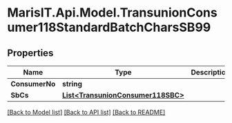 
# MarisIT.Api.Model.TransunionConsumer118StandardBatchCharsSB99

## Properties

Name | Type | Description | Notes
------------ | ------------- | ------------- | -------------
**ConsumerNo** | **string** |  | [optional] 
**SbCs** | [**List&lt;TransunionConsumer118SBC&gt;**](TransunionConsumer118SBC.md) |  | [optional] 

[[Back to Model list]](../README.md#documentation-for-models)
[[Back to API list]](../README.md#documentation-for-api-endpoints)
[[Back to README]](../README.md)

